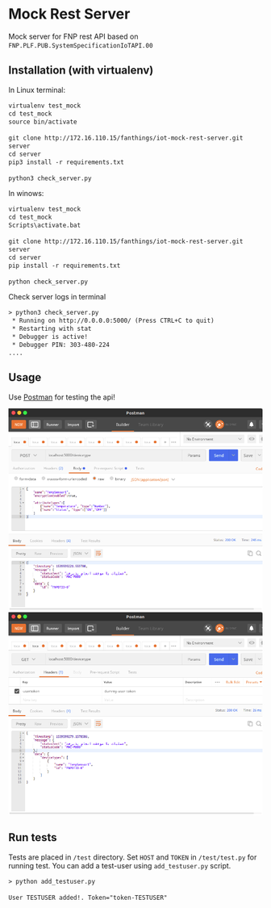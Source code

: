 # Mock Rest Server

Mock server for FNP rest API based on `FNP.PLF.PUB.SystemSpecificationIoTAPI.00`





## Installation (with virtualenv)

In Linux terminal:
```
virtualenv test_mock
cd test_mock
source bin/activate

git clone http://172.16.110.15/fanthings/iot-mock-rest-server.git server
cd server
pip3 install -r requirements.txt 

python3 check_server.py
```

In winows:
```
virtualenv test_mock
cd test_mock
Scripts\activate.bat 

git clone http://172.16.110.15/fanthings/iot-mock-rest-server.git server
cd server
pip install -r requirements.txt 

python check_server.py
```

Check server logs in terminal

```console
> python3 check_server.py
 * Running on http://0.0.0.0:5000/ (Press CTRL+C to quit)
 * Restarting with stat
 * Debugger is active!
 * Debugger PIN: 303-480-224
....

```

## Usage
Use [Postman](https://www.getpostman.com/) for testing the api!

![Add devicetype](postman1.png)
![Show devicetype list](postman2.png)

## Run tests
Tests are placed in `/test` directory. Set `HOST` and `TOKEN` in `/test/test.py`
for running test. You can add a test-user using `add_testuser.py` script.

```console
> python add_testuser.py

User TESTUSER added!. Token="token-TESTUSER"

```